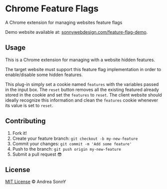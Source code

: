 # Chrome Feature Flags

A Chrome extension for managing websites feature flags

Demo website available at: [sonnywebdesign.com/feature-flag-demo](http://sonnywebdesign.com/feature-flag-demo).

## Usage

This is a Chrome extension for managing with a website hidden features.

The target website must support this feature flag implementation in order to enable/disable some hidden features.

This plug-in simply set a cookie named `features` with the variables passed in the input box.
The `reset` button removes all the existing featured already stored in the cookie and set the `features` to `reset`.
The client website should ideally recognize this information and clean the `features` cookie whenever its value is set to `reset`.

## Contributing

1. Fork it!
2. Create your feature branch: `git checkout -b my-new-feature`
3. Commit your changes: `git commit -m 'Add some feature'`
4. Push to the branch: `git push origin my-new-feature`
5. Submit a pull request :sunglasses:

## License

[MIT License](https://github.com/andreasonny83/chrome-feature-flag/blob/master/LICENSE) © Andrea SonnY
